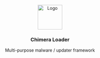 <!-- PROJECT LOGO -->
<br />
<div align="center">
  <a href="https://upload.wikimedia.org/wikipedia/commons/b/b3/Chimera_Apulia_Louvre_K362.jpg">
    <img src="https://upload.wikimedia.org/wikipedia/commons/b/b3/Chimera_Apulia_Louvre_K362.jpg" alt="Logo" width="80" height="80">
  </a>

  <h3 align="center">Chimera Loader</h3>

  <p align="center">
     Multi-purpose malware / updater framework 
  </p>
</div>

